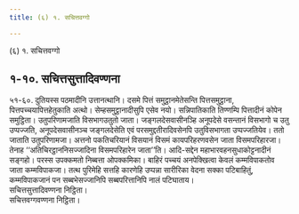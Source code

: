```yaml
---
title: (६) १. सचित्तवग्गो

---
```

(६) १. सचित्तवग्गो  


## १-१०. सचित्तसुत्तादिवण्णना

५१-६०. दुतियस्स पठमादीनि उत्तानत्थानि। दसमे पित्तं समुट्ठानमेतेसन्ति पित्तसमुट्ठाना, पित्तपच्चयापित्तहेतुकाति अत्थो। सेम्हसमुट्ठानादीसुपि एसेव नयो। सन्निपातिकाति तिण्णम्पि पित्तादीनं कोपेन समुट्ठिता। उतुपरिणामजाति विसभागउतुतो जाता। जङ्गलदेसवासीनञ्हि अनूपदेसे वसन्तानं विसभागो च उतु उप्पज्जति, अनूपदेसवासीनञ्च जङ्गलदेसेति एवं परसमुद्दतीरादिवसेनपि उतुविसभागता उप्पज्जतियेव। ततो जाताति उतुपरिणामजा। अत्तनो पकतिचरियानं विसयानं विसमं कायपरिहरणवसेन जाता विसमपरिहारजा। तेनाह ‘‘अतिचिरट्ठाननिसज्जादिना विसमपरिहारेन जाता’’ति। आदि-सद्देन महाभारवहनसुधाकोट्टनादीनं सङ्गहो। परस्स उपक्कमतो निब्बत्ता ओपक्कमिका। बाहिरं पच्चयं अनपेक्खित्वा केवलं कम्मविपाकतोव जाता कम्मविपाकजा। तत्थ पुरिमेहि सत्तहि कारणेहि उप्पन्ना सारीरिका वेदना सक्का पटिबाहितुं, कम्मविपाकजानं पन सब्बभेसज्जानिपि सब्बपरित्तानिपि नालं पटिघाताय।  
सचित्तसुत्तादिवण्णना निट्ठिता।  
सचित्तवग्गवण्णना निट्ठिता।  